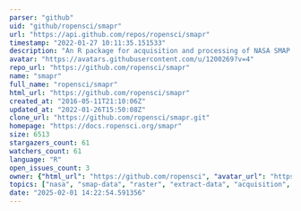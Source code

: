 ```yaml
---
parser: "github"
uid: "github/ropensci/smapr"
url: "https://api.github.com/repos/ropensci/smapr"
timestamp: "2022-01-27 10:11:35.151533"
description: "An R package for acquisition and processing of NASA SMAP data"
avatar: "https://avatars.githubusercontent.com/u/1200269?v=4"
repo_url: "https://github.com/ropensci/smapr"
name: "smapr"
full_name: "ropensci/smapr"
html_url: "https://github.com/ropensci/smapr"
created_at: "2016-05-11T21:10:06Z"
updated_at: "2022-01-26T15:50:08Z"
clone_url: "https://github.com/ropensci/smapr.git"
homepage: "https://docs.ropensci.org/smapr"
size: 6513
stargazers_count: 61
watchers_count: 61
language: "R"
open_issues_count: 3
owner: {"html_url": "https://github.com/ropensci", "avatar_url": "https://avatars.githubusercontent.com/u/1200269?v=4", "login": "ropensci", "type": "Organization"}
topics: ["nasa", "smap-data", "raster", "extract-data", "acquisition", "soil-moisture", "soil-moisture-sensor", "soil-mapping", "peer-reviewed", "r", "r-package", "rstats", "data-access"]
date: "2025-02-01 14:22:54.591356"
---
```


